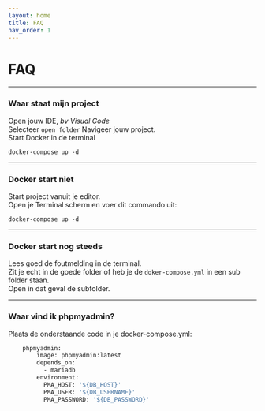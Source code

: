```yaml
---
layout: home
title: FAQ
nav_order: 1
---
```


# FAQ

---
### Waar staat mijn project
Open jouw IDE, _bv Visual Code_  
Selecteer ```open folder```
Navigeer jouw project.  
Start Docker in de terminal
```shell
docker-compose up -d
```

---
### Docker start niet
Start project vanuit je editor.  
Open je Terminal scherm en voer dit commando uit:  
```shell
docker-compose up -d
```

---
### Docker start nog steeds
Lees goed de foutmelding in de terminal.  
Zit je echt in de goede folder of heb je de `doker-compose.yml` in een sub folder staan.  
Open in dat geval de subfolder.


--- 
### Waar vind ik phpmyadmin?
Plaats de onderstaande code in je docker-compose.yml:
```dockerfile
    phpmyadmin:
        image: phpmyadmin:latest
        depends_on:
          - mariadb
        environment:
          PMA_HOST: '${DB_HOST}'
          PMA_USER: '${DB_USERNAME}'
          PMA_PASSWORD: '${DB_PASSWORD}'
```
